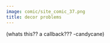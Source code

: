 ```yaml
---
image: comic/site_comic_37.png
title: decor problems
---
```

(whats this?? a callback??? -candycane)
